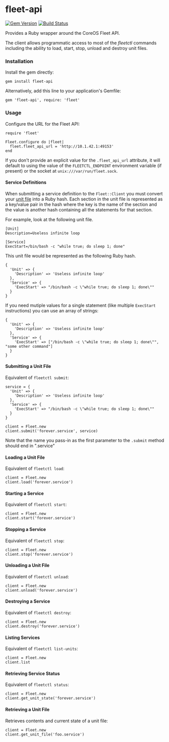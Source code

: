 fleet-api
=========

[![Gem Version](https://badge.fury.io/rb/fleet-api.svg)](http://badge.fury.io/rb/fleet-api)
[![Build Status](https://api.shippable.com/projects/540e7b283479c5ea8f9ebd66/badge?branchName=master)](https://app.shippable.com/projects/540e7b283479c5ea8f9ebd66/builds/latest)

Provides a Ruby wrapper around the CoreOS Fleet API.

The client allows programmatic access to most of the *fleetctl* commands including the ability to load, start, stop, unload and destroy unit files.

### Installation

Install the gem directly:

    gem install fleet-api

Alternatively, add this line to your application's Gemfile:

    gem 'fleet-api', require: 'fleet'


### Usage

Configure the URL for the Fleet API:

    require 'fleet'

    Fleet.configure do |fleet|
      fleet.fleet_api_url = 'http://10.1.42.1:49153'
    end

If you don't provide an explicit value for the `.fleet_api_url` attribute, it will default to using the value of the `FLEETCTL_ENDPOINT` environment variable (if present) or the socket at `unix:///var/run/fleet.sock`.


#### Service Definitions

When submitting a service definition to the `Fleet::Client` you must convert your [unit file](http://www.freedesktop.org/software/systemd/man/systemd.unit.html) into a Ruby hash. Each section in the unit file is represented as a key/value pair in the hash where the key is the name of the section and the value is another hash containing all the statements for that section.

For example, look at the following unit file.

	[Unit]
	Description=Useless infinite loop
	
	[Service]
	ExecStart=/bin/bash -c "while true; do sleep 1; done"

This unit file would be represented as the following Ruby hash.
	
	{
	  'Unit' => {
	    'Description' => 'Useless infinite loop'
	  },
	  'Service' => {
	    'ExecStart' => "/bin/bash -c \"while true; do sleep 1; done\""
	  }
	}

If you need mutiple values for a single statement (like multiple `ExecStart` instructions) you can use an array of strings:

    {
      'Unit' => {
        'Description' => 'Useless infinite loop'
      },
      'Service' => {
        'ExecStart' => ["/bin/bash -c \"while true; do sleep 1; done\"", "some other command"]
      }
    }
	
#### Submitting a Unit File

Equivalent of `fleetctl submit`:

	service = {
	  'Unit' => {
	    'Description' => 'Useless infinite loop'
	  },
	  'Service' => {
	    'ExecStart' => "/bin/bash -c \"while true; do sleep 1; done\""
	  }
	}
	
	client = Fleet.new
	client.submit('forever.service', service)
	
Note that the name you pass-in as the first parameter to the `.submit` method should end in ".service"

#### Loading a Unit File

Equivalent of `fleetctl load`:

	client = Fleet.new
	client.load('forever.service')

#### Starting a Service

Equivalent of `fleetctl start`:

    client = Fleet.new
    client.start('forever.service')
    
#### Stopping a Service

Equivalent of `fleetctl stop`:

    client = Fleet.new
    client.stop('forever.service')

#### Unloading a Unit File

Equivalent of `fleetctl unload`:

    client = Fleet.new
    client.unload('forever.service')
    
#### Destroying a Service

Equivalent of `fleetctl destroy`:

    client = Fleet.new
    client.destroy('forever.service')
    
#### Listing Services

Equivalent of `fleetctl list-units`:

    client = Fleet.new
    client.list

#### Retrieving Service Status

Equivalent of `fleetctl status`:

    client = Fleet.new
    client.get_unit_state('forever.service')

#### Retrieving a Unit File

Retrieves contents and current state of a unit file:

    client = Fleet.new
    client.get_unit_file('foo.service')
